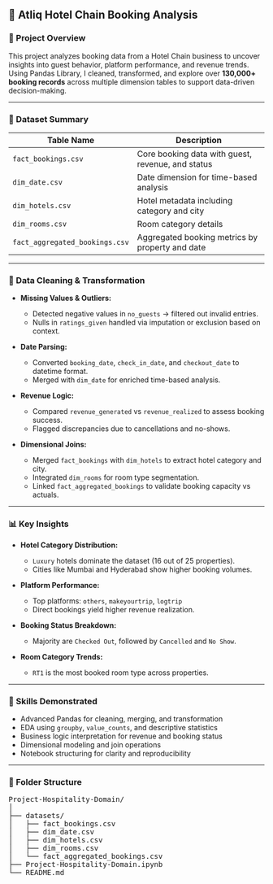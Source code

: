 ## 🏨 Atliq Hotel Chain Booking Analysis

### 📌 Project Overview
This project analyzes booking data from a Hotel Chain business to uncover insights into guest behavior, platform performance, and revenue trends. Using Pandas Library, I cleaned, transformed, and explore over **130,000+ booking records** across multiple dimension tables to support data-driven decision-making.

---

### 📂 Dataset Summary

| Table Name                    | Description                                      |
|------------------------------|--------------------------------------------------|
| `fact_bookings.csv`          | Core booking data with guest, revenue, and status |
| `dim_date.csv`               | Date dimension for time-based analysis           |
| `dim_hotels.csv`             | Hotel metadata including category and city       |
| `dim_rooms.csv`              | Room category details                            |
| `fact_aggregated_bookings.csv` | Aggregated booking metrics by property and date |

---

### 🧼 Data Cleaning & Transformation

- **Missing Values & Outliers:**
  - Detected negative values in `no_guests` → filtered out invalid entries.
  - Nulls in `ratings_given` handled via imputation or exclusion based on context.

- **Date Parsing:**
  - Converted `booking_date`, `check_in_date`, and `checkout_date` to datetime format.
  - Merged with `dim_date` for enriched time-based analysis.

- **Revenue Logic:**
  - Compared `revenue_generated` vs `revenue_realized` to assess booking success.
  - Flagged discrepancies due to cancellations and no-shows.

- **Dimensional Joins:**
  - Merged `fact_bookings` with `dim_hotels` to extract hotel category and city.
  - Integrated `dim_rooms` for room type segmentation.
  - Linked `fact_aggregated_bookings` to validate booking capacity vs actuals.

---

### 📊 Key Insights

- **Hotel Category Distribution:**
  - `Luxury` hotels dominate the dataset (16 out of 25 properties).
  - Cities like Mumbai and Hyderabad show higher booking volumes.

- **Platform Performance:**
  - Top platforms: `others`, `makeyourtrip`, `logtrip`
  - Direct bookings yield higher revenue realization.

- **Booking Status Breakdown:**
  - Majority are `Checked Out`, followed by `Cancelled` and `No Show`.

- **Room Category Trends:**
  - `RT1` is the most booked room type across properties.

---

### 🧠 Skills Demonstrated

- Advanced Pandas for cleaning, merging, and transformation  
- EDA using `groupby`, `value_counts`, and descriptive statistics  
- Business logic interpretation for revenue and booking status  
- Dimensional modeling and join operations  
- Notebook structuring for clarity and reproducibility  

---

<h3>📁 Folder Structure</h3>
<pre style="text-align: left;">
Project-Hospitality-Domain/
│
├── datasets/
│   ├── fact_bookings.csv
│   ├── dim_date.csv
│   ├── dim_hotels.csv
│   ├── dim_rooms.csv
│   └── fact_aggregated_bookings.csv
├── Project-Hospitality-Domain.ipynb
└── README.md
</pre>


